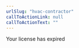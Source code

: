 ```yaml
---
urlSlug: "hvac-contractor"
callToActionLink: null
callToActionText: ""
---
```


Your license has expired
